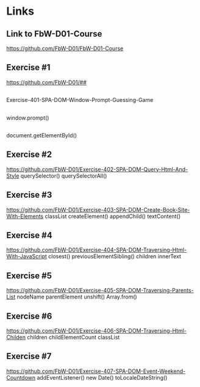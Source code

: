 # Links


## Link to FbW-D01-Course
https://github.com/FbW-D01/FbW-D01-Course

## Exercise #1

https://github.com/FbW-D01/## 
## 
Exercise-401-SPA-DOM-Window-Prompt-Guessing-Game
## 
window.prompt()
## 
document.getElementById()
## Exercise #2
https://github.com/FbW-D01/Exercise-402-SPA-DOM-Query-Html-And-Style
querySelector()
querySelectorAll()
## Exercise #3
https://github.com/FbW-D01/Exercise-403-SPA-DOM-Create-Book-Site-With-Elements
classList
createElement()
appendChild()
textContent()
## Exercise #4
https://github.com/FbW-D01/Exercise-404-SPA-DOM-Traversing-Html-With-JavaScript
closest()
previousElementSibling()
children
innerText
## Exercise #5
https://github.com/FbW-D01/Exercise-405-SPA-DOM-Traversing-Parents-List
nodeName
parentElement
unshift()
Array.from()
## Exercise #6
https://github.com/FbW-D01/Exercise-406-SPA-DOM-Traversing-Html-Childen
children
childElementCount
classList
## Exercise #7
https://github.com/FbW-D01/Exercise-407-SPA-DOM-Event-Weekend-Countdown
addEventListener()
new Date()
toLocaleDateString()